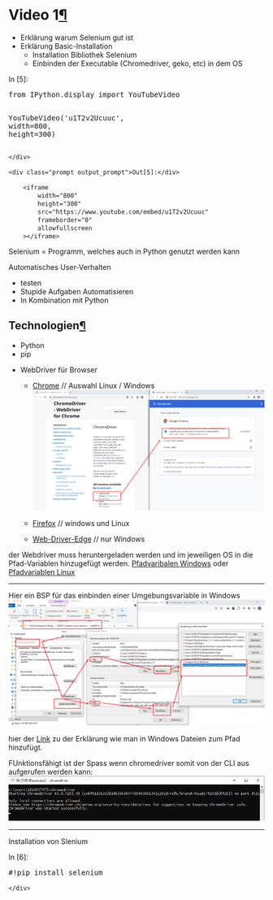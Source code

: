 <div class="cell border-box-sizing text_cell rendered"><div class="prompt input_prompt">
</div><div class="inner_cell">
<div class="text_cell_render border-box-sizing rendered_html">
<h1 id="Video-1">Video 1<a class="anchor-link" href="#Video-1">&#182;</a></h1><ul>
<li>Erklärung warum Selenium gut ist</li>
<li>Erklärung Basic-Installation <ul>
<li>Installation Bibliothek Selenium</li>
<li>Einbinden der Executable (Chromedriver, geko, etc) in dem OS</li>
</ul>
</li>
</ul>

</div>
</div>
</div>
<div class="cell border-box-sizing code_cell rendered">
<div class="input">
<div class="prompt input_prompt">In&nbsp;[5]:</div>
<div class="inner_cell">
    <div class="input_area">
<div class=" highlight hl-ipython3"><pre><span></span><span class="kn">from</span> <span class="nn">IPython.display</span> <span class="kn">import</span> <span class="n">YouTubeVideo</span>

<span class="n">YouTubeVideo</span><span class="p">(</span><span class="s1">&#39;u1T2v2Ucuuc&#39;</span><span class="p">,</span> <span class="n">width</span><span class="o">=</span><span class="mi">800</span><span class="p">,</span> <span class="n">height</span><span class="o">=</span><span class="mi">300</span><span class="p">)</span>
</pre></div>

    </div>
</div>
</div>

<div class="output_wrapper">
<div class="output">


<div class="output_area">

    <div class="prompt output_prompt">Out[5]:</div>



<div class="output_html rendered_html output_subarea output_execute_result">

        <iframe
            width="800"
            height="300"
            src="https://www.youtube.com/embed/u1T2v2Ucuuc"
            frameborder="0"
            allowfullscreen
        ></iframe>
        
</div>

</div>

</div>
</div>

</div>
<div class="cell border-box-sizing text_cell rendered"><div class="prompt input_prompt">
</div><div class="inner_cell">
<div class="text_cell_render border-box-sizing rendered_html">
<p>Selenium = Programm, welches auch in Python genutzt werden kann</p>
<p>Automatisches User-Verhalten</p>
<ul>
<li>testen</li>
<li>Stupide Aufgaben Automatisieren</li>
<li>In Kombination mit Python </li>
</ul>
<h2 id="Technologien">Technologien<a class="anchor-link" href="#Technologien">&#182;</a></h2><ul>
<li>Python</li>
<li>pip</li>
<li><p>WebDriver für Browser</p>
<ul>
<li><p><a href="https://chromedriver.chromium.org/">Chrome</a> // Auswahl Linux / Windows
<img src="./imgs/InstallationChromium.png" alt=""></p>
</li>
<li><p><a href="https://github.com/mozilla/geckodriver/releases">Firefox</a> // windows und Linux</p>
</li>
<li><a href="https://developer.microsoft.com/en-us/microsoft-edge/tools/webdriver/">Web-Driver-Edge</a> // nur Windows</li>
</ul>
</li>
</ul>
<p>der Webdriver muss heruntergeladen werden und im jeweiligen OS in die Pfad-Variablen hinzugefügt werden. <a href="https://github.com/JHC90/Windows/blob/master/Umgebungsvaribalen.md">Pfadvaribalen Windows</a>  oder <a href="https://github.com/JHC90/Linux/blob/master/Path-Variable.md">Pfadvariablen Linux</a></p>
<hr>
<p>Hier ein BSP für das einbinden einer Umgebungsvariable in Windows
<img src="./imgs/WindowsUmgebungsvariablen.png" alt=""></p>
<p>hier der <a href="./../../../../Operating-Informatik/Windows/Path-Variable.md">Link</a> zu der Erklärung wie man in Windows Dateien zum Pfad hinzufügt.</p>
<p>FUnktionsfähigt ist der Spass wenn chromedriver somit von der CLI aus aufgerufen werden kann:
<img src="./imgs/ChromeDriverVerify.png" alt=""></p>
<hr>

</div>
</div>
</div>
<div class="cell border-box-sizing text_cell rendered"><div class="prompt input_prompt">
</div><div class="inner_cell">
<div class="text_cell_render border-box-sizing rendered_html">
<p>Installation von Slenium</p>

</div>
</div>
</div>
<div class="cell border-box-sizing code_cell rendered">
<div class="input">
<div class="prompt input_prompt">In&nbsp;[6]:</div>
<div class="inner_cell">
    <div class="input_area">
<div class=" highlight hl-ipython3"><pre><span></span><span class="ch">#!pip install selenium</span>
</pre></div>

    </div>
</div>
</div>

</div>
 

